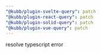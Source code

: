 ```yaml
---
"@kubb/plugin-svelte-query": patch
"@kubb/plugin-react-query": patch
"@kubb/plugin-solid-query": patch
"@kubb/plugin-vue-query": patch
---
```


resolve typescript error
